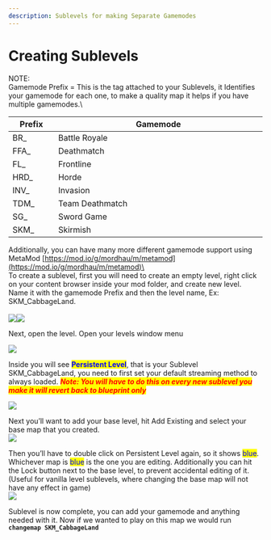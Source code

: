 ```yaml
---
description: Sublevels for making Separate Gamemodes
---
```


# Creating Sublevels

NOTE: \
Gamemode Prefix = This is the tag attached to your Sublevels, it Identifies your gamemode for each one, to make a quality map it helps if you have multiple gamemodes.\


<table><thead><tr><th width="97.33707865168537">Prefix</th><th width="639">Gamemode</th></tr></thead><tbody><tr><td>BR_</td><td>Battle Royale</td></tr><tr><td>FFA_</td><td>Deathmatch</td></tr><tr><td>FL_</td><td>Frontline</td></tr><tr><td>HRD_</td><td>Horde</td></tr><tr><td>INV_</td><td>Invasion</td></tr><tr><td>TDM_</td><td>Team Deathmatch</td></tr><tr><td>SG_</td><td>Sword Game</td></tr><tr><td>SKM_</td><td>Skirmish</td></tr></tbody></table>

Additionally, you can have many more different gamemode support using MetaMod [https://mod.io/g/mordhau/m/metamod](https://mod.io/g/mordhau/m/metamod)\
\
To create a sublevel, first you will need to create an empty level, right click on your content browser inside your mod folder, and create new level. Name it with the gamemode Prefix and then the level name, Ex: SKM\_CabbageLand.\
\
![](https://lh6.googleusercontent.com/Slgutg0uYnlzza7cyJKu-LurnZWDFXjgCuO35FwoQz319Tfd0PIjZcmlwn0FRCiiNO9VNB5k68\_4RO4\_fKFPAw8Qjn\_\_Q4gYZxH1-jewx3cP8Ve4XFhsaYMu7gFAhxIed4ETtqEEZHP\_y3InhzrOK04)![](https://lh6.googleusercontent.com/znS29lWCqKIXjTVJBrbGd9NLL6WtGHFIKx81dMFHxz5uUM2A5DGf0Blv8VZGyJf7EbaPXVpIG\_FsZrahuUFqFxbFlDxcMxStfk7cwTMlHMK867gAbovl\_C0yojl3HweB0qGYXiRjIDgxaOXsIQ5rLpA)

Next, open the level. Open your levels window menu&#x20;

![](https://lh5.googleusercontent.com/p3JB37pCQigVYsm92pDq7PWKEjAcaKowLvxAxgCPy4jcoRzr3OXPkwAy8TI4JjHXvLglbVdZmNYbO5BKEQ8nYOC2DVIIGfZddgRj2fqagHLc6JEvTDHYb8xa-0slnp2v5S9Zh17\_mdwDKZUmDizfjyY)

Inside you will see <mark style="color:blue;">**Persistent Level**</mark>, that is your Sublevel SKM\_CabbageLand, you need to first set your default streaming method to always loaded. _<mark style="color:red;">**Note: You will have to do this on every new sublevel you make it will revert back to blueprint only**</mark>_

![](https://lh4.googleusercontent.com/-Y9xjrr75xEIDI7HgiNYMf93V2OmDSROPmKrpKVyreXwBkn\_1Tfc3\_F2qBcmIjKeJlZCX6kjdiHHQuhsfXXpKvrws9pjqq-7DJYqXrm85oE\_WRrfMGIXxpeT7XeAR7woN7mAeLp5\_Tzb3zYAOhtTzLM)

Next you’ll want to add your base level, hit Add Existing and select your base map that you created.\
![](https://lh5.googleusercontent.com/Hn9RWXZAD--4IqFuJeRrzZ3lbyC0ej4ayadtsW\_cWIH7Pl5e65T1oEQ0anqU6oAWy8JJywVXqbMN\_QBhzLE-XvBzR1uUNeQDHUOhm-DTeaI4UgzzMufwL5-HTr\_YuA-YqwltQiQL4o5UkHaKQ3B5uaQ)

Then you’ll have to double click on Persistent Level again, so it shows <mark style="color:blue;">blue</mark>. Whichever map is <mark style="color:blue;">blue</mark> is the one you are editing. Additionally you can hit the Lock button next to the base level, to prevent accidental editing of it. (Useful for vanilla level sublevels, where changing the base map will not have any effect in game)\
![](https://lh5.googleusercontent.com/kvIlbUNlfMZOjf1cCW7tc9NfhaDafbfLcN725ca2MhVUvrbNuI6rjZL45g2Wvjhy6\_FjoB9xbXksVoq80zlvcflna4PLzO2aokdWJnietWkWPmN5wolIcDcfNPQCjtuJMpp5prngY0\_Z2KUTLznNUeM)

Sublevel is now complete, you can add your gamemode and anything needed with it. Now if we wanted to play on this map we would run **`changemap SKM_CabbageLand`**
